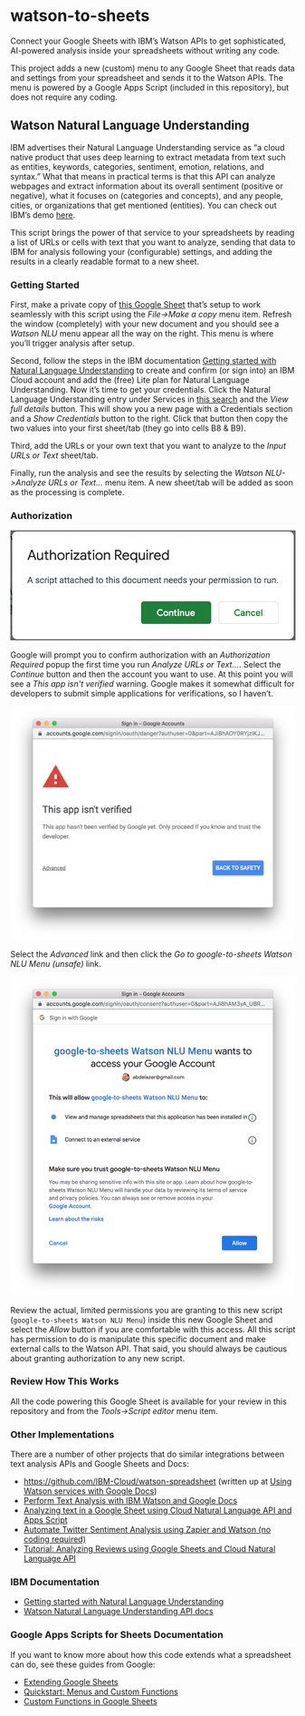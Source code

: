 # watson-to-sheets
Connect your Google Sheets with IBM’s Watson APIs to get sophisticated, AI-powered analysis inside your spreadsheets without writing any code. 

This project adds a new (custom) menu to any Google Sheet that reads data and settings from your spreadsheet and sends it to the Watson APIs. The menu is powered by a Google Apps Script (included in this repository), but does not require any coding. 

## Watson Natural Language Understanding

IBM advertises their Natural Language Understanding service as “a cloud native product that uses deep learning to extract metadata from text such as entities, keywords, categories, sentiment, emotion, relations, and syntax.” What that means in practical terms is that this API can analyze webpages and extract information about its overall sentiment (positive or negative), what it focuses on (categories and concepts), and any people, cities, or organizations that get mentioned (entities). You can check out IBM’s demo [here](http://dte-nlu-demo.mybluemix.net/self-service/home).

This script brings the power of that service to your spreadsheets by reading a list of URLs or cells with text that you want to analyze, sending that data to IBM for analysis following your (configurable) settings, and adding the results in a clearly readable format to a new sheet.

### Getting Started

First, make a private copy of [this Google Sheet](https://docs.google.com/spreadsheets/d/1PfLuPU4Pel7BcMUkMdzteUcqzpfSnW118xDE0bh-SGk/) that’s setup to work seamlessly with this script using the _File->Make a copy_ menu item. Refresh the window (completely) with your new document and you should see a *Watson NLU* menu appear all the way on the right. This menu is where you’ll trigger analysis after setup.

Second, follow the steps in the IBM documentation [Getting started with Natural Language Understanding](https://cloud.ibm.com/docs/services/natural-language-understanding?topic=natural-language-understanding-getting-started) to create and confirm (or sign into) an IBM Cloud account and add the (free) Lite plan for Natural Language Understanding. Now it’s time to get your credentials. Click the Natural Language Understanding entry under Services in [this search](https://cloud.ibm.com/resources?search=natural%20language%20understanding) and the _View full details_ button. This will show you a new page with a Credentials section and a _Show Credentials_ button to the right. Click that button then copy the two values into your first sheet/tab (they go into cells B8 & B9).

Third, add the URLs or your own text that you want to analyze to the _Input URLs or Text_ sheet/tab. 

Finally, run the analysis and see the results by selecting the _Watson NLU->Analyze URLs or Text..._ menu item. A new sheet/tab will be added as soon as the processing is complete. 

### Authorization ###

![Authorization Required prompt](/images/authorization_required.png)

Google will prompt you to confirm authorization with an _Authorization Required_ popup the first time you run _Analyze URLs or Text..._. Select the _Continue_ button and then the account you want to use. At this point you will see a _This app isn't verified_ warning. Google makes it somewhat difficult for developers to submit simple applications for verifications, so I haven’t.

![Warning from Google that “This app isn't verified”](/images/not_verified.png)

Select the _Advanced_ link and then click the _Go to google-to-sheets Watson NLU Menu (unsafe)_ link. 

![Authorization request from Watson NLU Menu script](/images/permissions_details.png)

Review the actual, limited permissions you are granting to this new script (`google-to-sheets Watson NLU Menu`) inside this new Google Sheet and select the _Allow_ button if you are comfortable with this access. All this script has permission to do is manipulate this specific document and make external calls to the Watson API. That said, you should always be cautious about granting authorization to any new script.

### Review How This Works ###

All the code powering this Google Sheet is available for your review in this repository and from the _Tools->Script editor_ menu item.

### Other Implementations

There are a number of other projects that do similar integrations between text analysis APIs and Google Sheets and Docs:

* https://github.com/IBM-Cloud/watson-spreadsheet (written up at [Using Watson services with Google Docs](https://www.ibm.com/blogs/cloud-archive/2016/08/watson-services-and-google-docs/))
* [Perform Text Analysis with IBM Watson and Google Docs](https://www.labnol.org/internet/ibm-watson-google-docs-nlp/31481/)
* [Analyzing text in a Google Sheet using Cloud Natural Language API and Apps Script](https://cloud.google.com/blog/products/gcp/analyzing-text-in-a-google-sheet-using-cloud-natural-language-api-and-apps-script)
* [Automate Twitter Sentiment Analysis using Zapier and Watson (no coding required)](https://medium.com/ibm-watson/automate-twitter-sentiment-analysis-using-zapier-and-watson-no-coding-reqd-406aabd8ee66)
* [Tutorial: Analyzing Reviews using Google Sheets and Cloud Natural Language API](https://rominirani.com/tutorial-analyzing-reviews-using-google-sheets-and-cloud-natural-language-api-240ec8f3090c)


### IBM Documentation

* [Getting started with Natural Language Understanding](https://cloud.ibm.com/docs/services/natural-language-understanding?topic=natural-language-understanding-getting-started)
* [Watson Natural Language Understanding API docs](https://cloud.ibm.com/apidocs/natural-language-understanding/natural-language-understanding#introduction)

### Google Apps Scripts for Sheets Documentation

If you want to know more about how this code extends what a spreadsheet can do, see these guides from Google:

* [Extending Google Sheets](https://developers.google.com/apps-script/guides/sheets)
* [Quickstart: Menus and Custom Functions](https://developers.google.com/apps-script/quickstart/custom-functions)
* [Custom Functions in Google Sheets](https://developers.google.com/apps-script/guides/sheets/functions)

